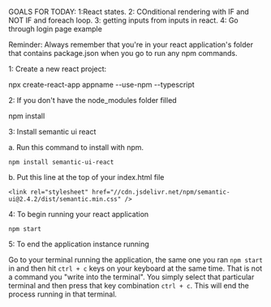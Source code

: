 
GOALS FOR TODAY:
1:React states.
2: COnditional rendering with IF and NOT IF and foreach loop.
3: getting inputs from inputs in react.
4: Go through login page example


Reminder: Always remember that you're in your react application's folder that contains package.json when you go 
to run any npm commands. 

1: Create a new react project:

npx create-react-app appname --use-npm --typescript

2: If you don't have the node_modules folder filled 

npm install 

3: Install semantic ui react

a. Run this command to install with npm.

```npm install semantic-ui-react```

b. Put this line at the top of your index.html file

```<link rel="stylesheet" href="//cdn.jsdelivr.net/npm/semantic-ui@2.4.2/dist/semantic.min.css" />```


4: To begin running your react application

```npm start```

5: To end the application instance running

Go to your terminal running the application, the same one you ran ```npm start``` in and then hit ```ctrl + c``` keys on your
keyboard at the same time. That is not a command you "write into the terminal". You simply select that particular terminal and
then press that key combination ```ctrl + c```. This will end the process running in that terminal.

